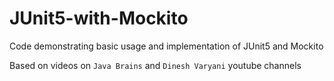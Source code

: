 # JUnit5-with-Mockito
Code demonstrating basic usage and implementation of JUnit5 and Mockito

Based on videos on `Java Brains` and `Dinesh Varyani` youtube channels
